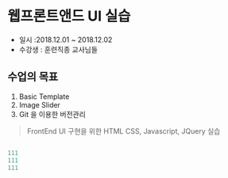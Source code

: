 # 웹프론트앤드 UI 실습

* 일시 :2018.12.01 ~ 2018.12.02
* 수강생 :  훈련직종 교사님들

## 수업의 목표
1. Basic Template
2. Image Slider
3. Git 을 이용한 버전관리

> FrontEnd UI 구현을 위한 HTML
CSS, Javascript, JQuery 실습

````Javascript

111
111
111
````

